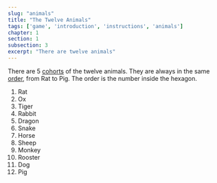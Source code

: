 ```yaml
---
slug: "animals"
title: "The Twelve Animals"
tags: ['game', 'introduction', 'instructions', 'animals']
chapter: 1
section: 1
subsection: 3
excerpt: "There are twelve animals"
---
```

There are 5 [cohorts](cohorts "Cohorts") of the twelve animals. They are always in the same [order](order "Order"), from Rat to Pig. The order is the number inside the hexagon.

1. Rat
1. Ox
1. Tiger
1. Rabbit
1. Dragon
1. Snake
1. Horse
1. Sheep
1. Monkey
1. Rooster
1. Dog
1. Pig
